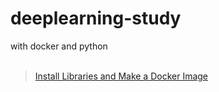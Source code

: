 # deeplearning-study
with docker and python
<br><br>

> [Install Libraries and Make a Docker Image](https://github.com/Yewon-dev/deeplearning-study/blob/main/How-to-install-selenium-on-Docker.md)
